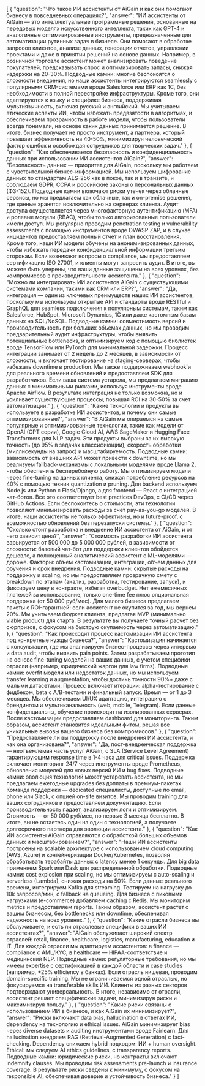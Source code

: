 [
    {
      "question": "Что такое ИИ ассистенты от AiGain и как они помогают бизнесу в повседневных операциях?",
      "answer": "ИИ ассистенты от AiGain — это интеллектуальные программные решения, основанные на передовых моделях искусственного интеллекта, таких как GPT-4 и аналогичные оптимизированные инструменты, предназначенные для автоматизации рутинных задач в бизнесе. Они помогают в обработке запросов клиентов, анализе данных, генерации отчетов, управлении проектами и даже в принятии решений на основе данных. Например, в розничной торговле ассистент может анализировать поведение покупателей, предсказывать спрос и оптимизировать запасы, снижая издержки на 20-30%. Подводные камни: многие беспокоятся о сложности внедрения, но наши ассистенты интегрируются seamlessly с популярными CRM-системами вроде Salesforce или ERP как 1C, без необходимости в полной перестройке инфраструктуры. Кроме того, они адаптируются к языку и специфике бизнеса, поддерживая мультиязычность, включая русский и английский. Мы учитываем этические аспекты ИИ, чтобы избежать предвзятости в алгоритмах, и обеспечиваем прозрачность в работе модели, чтобы пользователи всегда понимали, на основе каких данных принимается решение. В итоге, бизнес получает не просто инструмент, а партнера, который повышает эффективность на 40-50%, минимизируя человеческий фактор ошибок и освобождая сотрудников для творческих задач."
    },
    {
      "question": "Как обеспечивается безопасность и конфиденциальность данных при использовании ИИ ассистентов AiGain?",
      "answer": "Безопасность данных — приоритет для AiGain, поскольку мы работаем с чувствительной бизнес-информацией. Мы используем шифрование данных по стандартам AES-256 как в покое, так и в транзите, и соблюдаем GDPR, CCPA и российские законы о персональных данных (ФЗ-152). Подводные камни включают риски утечек через облачные сервисы, но мы предлагаем как облачные, так и on-premise решения, где данные хранятся исключительно на серверах клиента. Аудит доступа осуществляется через многофакторную аутентификацию (MFA) и ролевые модели (RBAC), чтобы только авторизованные пользователи имели доступ. Мы регулярно проводим penetration testing и vulnerability assessments с помощью инструментов вроде OWASP ZAP, и в случае инцидентов предоставляем полный отчет и план восстановления. Кроме того, наши ИИ модели обучены на анонимизированных данных, чтобы избежать передачи конфиденциальной информации третьим сторонам. Если возникают вопросы о compliance, мы предоставляем сертификацию ISO 27001, и клиенты могут запросить аудит. В итоге, вы можете быть уверены, что ваши данные защищены на всех уровнях, без компромиссов в производительности ассистента."
    },
    {
      "question": "Можно ли интегрировать ИИ ассистентов AiGain с существующими системами компании, такими как CRM или ERP?",
      "answer": "Да, интеграция — один из ключевых преимуществ наших ИИ ассистентов, поскольку мы используем открытые API и стандарты вроде RESTful и GraphQL для seamless подключения к популярным системам, таким как Salesforce, HubSpot, Microsoft Dynamics, 1C или даже кастомным базам данных на SQL/NoSQL. Подводные камни: совместимость версий и производительность при больших объемах данных, но мы проводим предварительный аудит инфраструктуры, чтобы выявить потенциальные bottlenecks, и оптимизируем код с помощью библиотек вроде TensorFlow или PyTorch для минимальной задержки. Процесс интеграции занимает от 2 недель до 2 месяцев, в зависимости от сложности, и включает тестирование на staging-серверах, чтобы избежать downtime в production. Мы также поддерживаем webhook'и для реального времени обновлений и предоставляем SDK для разработчиков. Если ваша система устарела, мы предлагаем миграцию данных с минимальными рисками, используя инструменты вроде Apache Airflow. В результате интеграция не только возможна, но и усиливает существующие процессы, повышая ROI на 30-50% за счет автоматизации."
    },
    {
      "question": "Какие технологии и продукты вы используете в разработке ИИ ассистентов, и почему они самые оптимизированные?",
      "answer": "В AiGain мы опираемся на самые популярные и оптимизированные технологии, такие как модели от OpenAI (GPT серии), Google Cloud AI, AWS SageMaker и Hugging Face Transformers для NLP задач. Эти продукты выбраны за их высокую точность (до 95% в задачах классификации), скорость обработки (миллисекунды на запрос) и масштабируемость. Подводные камни: зависимость от внешних API может привести к downtime, но мы реализуем fallback-механизмы с локальными моделями вроде Llama 2, чтобы обеспечить бесперебойную работу. Мы оптимизируем модели через fine-tuning на данных клиента, снижая потребление ресурсов на 40% с помощью техник quantization и pruning. Для backend используем Node.js или Python с Flask/Django, а для frontend — React с интеграцией чат-ботов. Все это соответствует best practices DevOps, с CI/CD через GitHub Actions. Если беспокоитесь о стоимости, эти технологии позволяют минимизировать расходы за счет pay-as-you-go моделей. В итоге, наши ассистенты не только эффективны, но и future-proof, с возможностью обновлений без перезапуски системы."
    },
    {
      "question": "Сколько стоит разработка и внедрение ИИ ассистента от AiGain, и от чего зависит цена?",
      "answer": "Стоимость разработки ИИ ассистента варьируется от 500 000 до 5 000 000 рублей, в зависимости от сложности: базовый чат-бот для поддержки клиентов обойдется дешевле, а полноценный аналитический ассистент с ML-моделями — дороже. Факторы: объем кастомизации, интеграции, объем данных для обучения и срок внедрения. Подводные камни: скрытые расходы на поддержку и scaling, но мы предоставляем прозрачную смету с breakdown по этапам (анализ, разработка, тестирование, запуск), и фиксируем цену в контракте, избегая overbudget. Нет ежемесячных платежей за использование, только one-time fee плюс опциональная поддержка (от 50 000 руб/мес). Для малого бизнеса предлагаем пакеты с ROI-гарантией: если ассистент не окупится за год, мы вернем 20%. Мы учитываем бюджет клиента, предлагая MVP (минимально viable product) для старта. В результате вы получаете точный расчет без сюрпризов, с фокусом на быструю окупаемость через автоматизацию."
    },
    {
      "question": "Как происходит процесс кастомизации ИИ ассистента под конкретные нужды бизнеса?",
      "answer": "Кастомизация начинается с консультации, где мы анализируем бизнес-процессы через интервью и data audit, чтобы выявить pain points. Затем разрабатываем прототип на основе fine-tuning моделей на ваших данных, с учетом специфики отрасли (например, юридический жаргон для law firms). Подводные камни: overfit модели или недостаток данных, но мы используем transfer learning и augmentation, чтобы достичь точности 90%+ даже с малыми датасетами. Процесс включает итерации: alpha-тестирование с фидбеком, beta с A/B-тестами и финальный запуск. Время — от 1 до 3 месяцев. Мы обеспечиваем UI/UX адаптацию, интеграцию с брендингом и мультиканальность (web, mobile, Telegram). Если данные конфиденциальны, обучение происходит на изолированных серверах. После кастомизации предоставляем dashboard для мониторинга. Таким образом, ассистент становится идеальным фитом, решая все уникальные вызовы вашего бизнеса без компромиссов."
    },
    {
      "question": "Предоставляете ли вы поддержку после внедрения ИИ ассистента, и как она организована?",
      "answer": "Да, пост-внедренческая поддержка — неотъемлемая часть услуг AiGain, с SLA (Service Level Agreement) гарантирующим response time в 1-4 часа для critical issues. Поддержка включает мониторинг 24/7 через инструменты вроде Prometheus, обновления моделей для новых версий ИИ и bug fixes. Подводные камни: эволюция технологий может устаревать ассистента, но мы предлагаем ежегодные upgrades без доплаты в премиум-пакетах. Команда поддержки — dedicated специалисты, доступные по email, phone или Slack, с опцией on-site визитов. Мы проводим training для ваших сотрудников и предоставляем документацию. Если производительность падает, анализируем логи и оптимизируем. Стоимость — от 50 000 руб/мес, но первые 3 месяца бесплатно. В итоге, вы не остаетесь один на один с технологией, а получаете долгосрочного партнера для эволюции ассистента."
    },
    {
      "question": "Как ИИ ассистенты AiGain справляются с обработкой больших объемов данных и масштабированием?",
      "answer": "Наши ИИ ассистенты построены на scalable архитектуре с использованием cloud computing (AWS, Azure) и контейнеризации Docker/Kubernetes, позволяя обрабатывать терабайты данных с latency менее 1 секунды. Для big data применяем Spark или Dask для распределенной обработки. Подводные камни: cost explosion при scaling, но мы оптимизируем с auto-scaling и serverless (Lambda), снижая расходы на 50%. Если данные реального времени, интегрируем Kafka для streaming. Тестируем на нагрузку до 10k запросов/мин, с fallback на queueing. Для бизнеса с пиковыми нагрузками (e-commerce) добавляем caching с Redis. Мы мониторим metrics и предоставляем reports. Таким образом, ассистент растет с вашим бизнесом, без bottlenecks или downtime, обеспечивая надежность на всех уровнях."
    },
    {
      "question": "Какие отрасли бизнеса вы обслуживаете, и есть ли отраслевые специфики в ваших ИИ ассистентах?",
      "answer": "AiGain обслуживает широкий спектр отраслей: retail, finance, healthcare, logistics, manufacturing, education и IT. Для каждой отрасли мы адаптируем ассистентов: в finance — compliance с AML/KYC, в healthcare — HIPAA-соответствие и медицинский NLP. Подводные камни: регуляторные требования, но мы имеем expertise с сертификацией в каждой области и case studies (например, +25% efficiency в банках). Если отрасль нишевая, проводим domain-specific training. Мы не ограничиваемся одной отраслью, но фокусируемся на transferable skills ИИ. Клиенты из разных секторов подтверждают универсальность. В итоге, независимо от отрасли, ассистент решает специфические задачи, минимизируя риски и максимизируя пользу."
    },
    {
      "question": "Какие риски связаны с использованием ИИ в бизнесе, и как AiGain их минимизирует?",
      "answer": "Риски включают data bias, hallucination в ответах ИИ, dependency на технологию и ethical issues. AiGain минимизирует bias через diverse datasets и auditing инструментами вроде Fairlearn. Для hallucination внедряем RAG (Retrieval-Augmented Generation) с fact-checking. Dependency снижаем hybrid подходом: ИИ + human oversight. Ethical: мы следуем AI ethics guidelines, с transparency reports. Подводные камни: юридические риски, но контракты включают indemnity clauses. Мы проводим risk assessments pre-launch и insurance coverage. В результате риски сведены к минимуму, с фокусом на responsible AI, обеспечивая доверие и устойчивость бизнеса."
    }
]